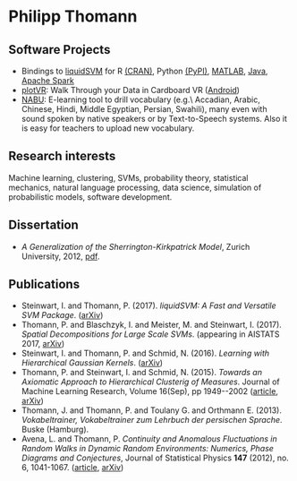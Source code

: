 # Philipp Thomann

## Software Projects
* Bindings to <a href="http://www.isa.uni-stuttgart.de/software">liquidSVM</a> for
R <a href="https://cran.r-project.org/web/packages/liquidSVM/index.html">(CRAN)</a>,
Python <a href="https://pypi.python.org/pypi/liquidSVM/">(PyPI)</a>,
<a href="http://www.isa.uni-stuttgart.de/software/matlab">MATLAB</a>,
<a href="http://www.isa.uni-stuttgart.de/software/java">Java</a>,
<a href="http://www.isa.uni-stuttgart.de/software/spark">Apache Spark</a>
* <a href="https://github.com/thomann/plotVR">plotVR</a>: Walk Through your Data in Cardboard VR (<a href="https://github.com/thomann/plotVR-android">Android</a>)
* <a href="http://nabu.uzh.ch">NABU</a>: E-learning tool to drill vocabulary (e.g.\ Accadian, Arabic, Chinese, Hindi, Middle Egyptian, Persian, Swahili), many even with sound spoken by native speakers or by Text-to-Speech systems. Also it is easy for teachers to upload new vocabulary.

## Research interests

Machine learning, clustering, SVMs, probability theory, statistical mechanics,
natural language processing, data science, simulation of probabilistic models, software development.

## Dissertation

* <i>A Generalization of the Sherrington-Kirkpatrick Model</i>, Zurich University, 2012, <a href="http://www.isa.uni-stuttgart.de/LstStoch/Thomann/th.pdf" target="_blank">pdf</a>.

## Publications

<ul>
<li>Steinwart, I. and Thomann, P. (2017).
  <i>liquidSVM: A Fast and Versatile SVM Package</i>.
  (<a href="https://arxiv.org/pdf/1702.06899">arXiv</a>)</li>
<li>Thomann, P. and Blaschzyk, I. and Meister, M. and Steinwart, I. (2017).
  <i>Spatial Decompositions for Large Scale SVMs</i>.
  (appearing in AISTATS 2017, <a href="https://arxiv.org/pdf/1612.00374">arXiv</a>)</li>
<li>Steinwart, I. and Thomann, P. and Schmid, N. (2016).
  <i>Learning with Hierarchical Gaussian Kernels</i>.
  (<a href="https://arxiv.org/pdf/1612.00824">arXiv</a>)</li>
<li>Thomann, P. and Steinwart, I. and Schmid, N. (2015).
  <i>Towards an Axiomatic Approach to Hierarchical Clusterig of Measures</i>.
  Journal of Machine Learning Research, Volume 16(Sep), pp 1949--2002
  (<a href="http://www.jmlr.org/papers/v16/thomann15a.html">article</a>, <a href="https://arxiv.org/pdf/1508.03712v1">arXiv</a>)</li>
<li>Thomann, J. and Thomann, P. and Toulany G. and Orthmann E. (2013).
  <i>Vokabeltrainer, Vokabeltrainer zum Lehrbuch der persischen Sprache</i>.
  Buske (Hamburg).</li>
<li>Avena, L. and Thomann, P. <i>Continuity and Anomalous Fluctuations in Random Walks in Dynamic Random Environments: Numerics, Phase Diagrams and Conjectures</i>, Journal of Statistical Physics <b>147</b> (2012), no. 6, 1041-1067. (<a href="http://link.springer.com/article/10.1007%2Fs10955-012-0502-1">article</a>, <a href="http://arxiv.org/pdf/1201.2890v2.pdf">arXiv</a>)</li>
</ul>
